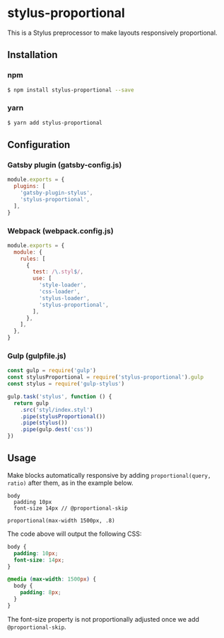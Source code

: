 # stylus-proportional

This is a Stylus preprocessor to make layouts responsively proportional.

## Installation

### npm

```bash
$ npm install stylus-proportional --save
```

### yarn

```bash
$ yarn add stylus-proportional
```

## Configuration

### Gatsby plugin (gatsby-config.js)

```js
module.exports = {
  plugins: [
    'gatsby-plugin-stylus',
    'stylus-proportional',
  ],
}
```

### Webpack (webpack.config.js)

```js
module.exports = {
  module: {
    rules: [
      {
        test: /\.styl$/,
        use: [
          'style-loader',
          'css-loader',
          'stylus-loader',
          'stylus-proportional',
        ],
      },
    ],
  },
}
```

### Gulp (gulpfile.js)

```js
const gulp = require('gulp')
const stylusProportional = require('stylus-proportional').gulp
const stylus = require('gulp-stylus')

gulp.task('stylus', function () {
  return gulp
    .src('styl/index.styl')
    .pipe(stylusProportional())
    .pipe(stylus())
    .pipe(gulp.dest('css'))
})
```

## Usage

Make blocks automatically responsive by adding `proportional(query, ratio)` after them, as in the example below.

```stylus
body
  padding 10px
  font-size 14px // @proportional-skip

proportional(max-width 1500px, .8)
```

The code above will output the following CSS:

```css
body {
  padding: 10px;
  font-size: 14px;
}

@media (max-width: 1500px) {
  body {
    padding: 8px;
  }
}
```

The font-size property is not proportionally adjusted once we add `@proportional-skip`.
